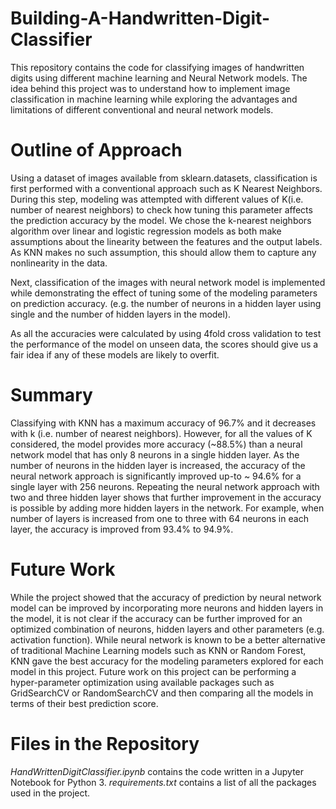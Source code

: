  # Building-A-Handwritten-Digit-Classifier
This repository contains the code for classifying images of handwritten digits using different machine learning and Neural Network models. The idea behind this project was to understand how to implement image classification in machine learning while exploring the advantages and limitations of different conventional and neural network models. 

# Outline of Approach
Using  a dataset of images available from sklearn.datasets, classification is first performed with a conventional approach such as K Nearest Neighbors. During this step, modeling was attempted with different values of K(i.e. number of nearest neighbors) to check how tuning this parameter affects the prediction accuracy by the model. We chose the k-nearest neighbors algorithm over linear and logistic regression models as both make assumptions about the linearity between the features and the output labels. As KNN makes no such assumption, this should allow them to capture any nonlinearity in the data. 

Next, classification of the images with neural network model is implemented while demonstrating the effect of tuning some of the modeling parameters  on prediction accuracy. (e.g. the number of neurons in a hidden layer using single and the number of hidden layers in the model). 

As all the accuracies were calculated by using 4fold cross validation to test the performance of the model on unseen data, the scores should give us a fair idea if any of these models are likely to overfit. 

# Summary
Classifying with KNN has a maximum accuracy of 96.7% and it decreases with k (i.e. number of nearest neighbors). However, for all the values of K considered, the model provides more accuracy (~88.5%) than a neural network model that has only  8 neurons in a single hidden layer. As the number of neurons in the hidden layer is increased,  the accuracy of the neural network approach is significantly improved up-to ~ 94.6% for a single layer with 256  neurons. Repeating the neural network approach with two and three hidden layer shows that further improvement in the accuracy is possible by adding more hidden layers in the network. For example, when number of layers is increased from one to three with 64 neurons in each layer, the accuracy is improved from 93.4%  to 94.9%.

# Future Work
While the project showed that the accuracy of prediction by neural network model can be improved by incorporating more neurons and hidden layers in the model, it is not clear if the accuracy can be further improved for an optimized combination of neurons, hidden layers and other parameters (e.g. activation function). While neural network is known to be a better alternative of traditional Machine Learning models such as KNN or Random Forest, KNN gave the best accuracy for the modeling parameters explored for each model in this project. Future work on this project can be performing a hyper-parameter optimization using available packages such as GridSearchCV or RandomSearchCV and then comparing all the models in terms of their best prediction score.

# Files in the Repository
*HandWrittenDigitClassifier.ipynb* contains the code written in a Jupyter Notebook for Python 3.
*requirements.txt* contains a list of all the packages used in the project.


